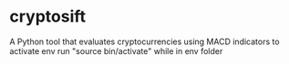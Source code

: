 # cryptosift
A Python tool that evaluates cryptocurrencies using MACD indicators
to activate env run "source bin/activate" while in env folder